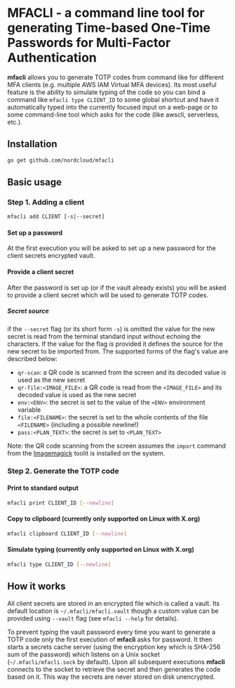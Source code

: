 # MFACLI - a command line tool for generating Time-based One-Time Passwords for Multi-Factor Authentication

**mfacli** allows you to generate TOTP codes from command like for different MFA clients (e.g. multiple AWS IAM Virtual MFA devices). Its most useful feature is the ability to simulate typing of the code so you can bind a command like `mfacli type CLIENT_ID` to some global shortcut and have it automatically typed into the currently focused input on a web-page or to some command-line tool which asks for the code (like awscli, serverless, etc.).

## Installation

```bash
go get github.com/nordcloud/mfacli
```

## Basic usage

### Step 1. Adding a client

```bash
mfacli add CLIENT [-s|--secret]
```

#### Set up a password

At the first execution you will be asked to set up a new password for the client secrets encrypted vault.

#### Provide a client secret

After the password is set up (or if the vault already exists) you will be asked to provide a client secret which will be used to generate TOTP codes. 

##### Secret source

if the `--secret` flag (or its short form `-s`) is omitted the value for the new secret is read from the terminal standard input without echoing the characters. If the value for the flag _is_ provided it defines the source for the new secret to be imported from. The supported forms of the flag's value are described below:

- `qr-scan`: a QR code is scanned from the screen and its decoded value is used as the new secret
- `qr-file:<IMAGE_FILE>`: a QR code is read from the `<IMAGE_FILE>` and its decoded value is used as the new secret
- `env:<ENV>`: the secret is set to the value of the `<ENV>` environment variable
- `file:<FILENAME>`: the secret is set to the whole contents of the file `<FILENAME>` (including a possible newline!)
- `pass:<PLAN_TEXT>`: the secret is set to `<PLAN_TEXT>`

Note: the QR code scanning from the screen assumes the `import` command from the [Imagemagick](http://imagemagick.sourceforge.net/http/www/import.html) toolit is installed on the system.

### Step 2. Generate the TOTP code

#### Print to standard output

```bash
mfacli print CLIENT_ID [--newline]
```

#### Copy to clipboard (currently only supported on Linux with X.org)

```bash
mfacli clipboard CLIENT_ID [--newline]
```

#### Simulate typing (currently only supported on Linux with X.org)

```bash
mfacli type CLIENT_ID [--newline]
```

## How it works

All client secrets are stored in an encrypted file which is called a vault. Its default location is `~/.mfacli/mfacli.vault` though a custom value can be provided using `--vault` flag (see `mfacli --help` for details).

To prevent typing the vault password every time you want to generate a TOTP code only the first execution of **mfacli** asks for password. It then starts a secrets cache server (using the encryption key which is SHA-256 sum of the password) which listens on a Unix socket (`~/.mfacli/mfacli.sock` by default). Upon all subsequent executions **mfacli** connects to the socket to retrieve the secret and then generates the code based on it. This way the secrets are never stored on disk unencrypted.
